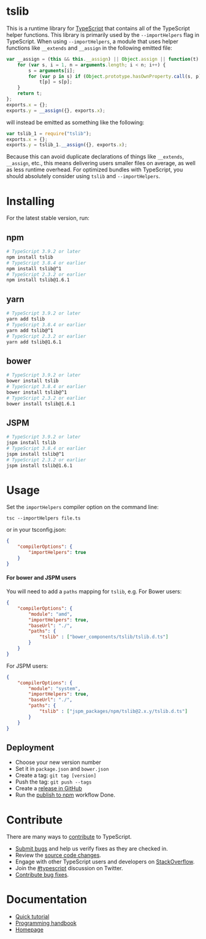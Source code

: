 # tslib
This is a runtime library for [TypeScript](https://www.typescriptlang.org/) that contains all of the TypeScript helper functions.
This library is primarily used by the `--importHelpers` flag in TypeScript.
When using `--importHelpers`, a module that uses helper functions like `__extends` and `__assign` in the following emitted file:
```ts
var __assign = (this && this.__assign) || Object.assign || function(t) {
    for (var s, i = 1, n = arguments.length; i < n; i++) {
        s = arguments[i];
        for (var p in s) if (Object.prototype.hasOwnProperty.call(s, p))
            t[p] = s[p];
    }
    return t;
};
exports.x = {};
exports.y = __assign({}, exports.x);
```
will instead be emitted as something like the following:
```ts
var tslib_1 = require("tslib");
exports.x = {};
exports.y = tslib_1.__assign({}, exports.x);
```
Because this can avoid duplicate declarations of things like `__extends`, `__assign`, etc., this means delivering users smaller files on average, as well as less runtime overhead.
For optimized bundles with TypeScript, you should absolutely consider using `tslib` and `--importHelpers`.
# Installing
For the latest stable version, run:
## npm
```sh
# TypeScript 3.9.2 or later
npm install tslib
# TypeScript 3.8.4 or earlier
npm install tslib@^1
# TypeScript 2.3.2 or earlier
npm install tslib@1.6.1
```
## yarn
```sh
# TypeScript 3.9.2 or later
yarn add tslib
# TypeScript 3.8.4 or earlier
yarn add tslib@^1
# TypeScript 2.3.2 or earlier
yarn add tslib@1.6.1
```
## bower
```sh
# TypeScript 3.9.2 or later
bower install tslib
# TypeScript 3.8.4 or earlier
bower install tslib@^1
# TypeScript 2.3.2 or earlier
bower install tslib@1.6.1
```
## JSPM
```sh
# TypeScript 3.9.2 or later
jspm install tslib
# TypeScript 3.8.4 or earlier
jspm install tslib@^1
# TypeScript 2.3.2 or earlier
jspm install tslib@1.6.1
```
# Usage
Set the `importHelpers` compiler option on the command line:
```
tsc --importHelpers file.ts
```
or in your tsconfig.json:
```json
{
    "compilerOptions": {
        "importHelpers": true
    }
}
```
#### For bower and JSPM users
You will need to add a `paths` mapping for `tslib`, e.g. For Bower users:
```json
{
    "compilerOptions": {
        "module": "amd",
        "importHelpers": true,
        "baseUrl": "./",
        "paths": {
            "tslib" : ["bower_components/tslib/tslib.d.ts"]
        }
    }
}
```
For JSPM users:
```json
{
    "compilerOptions": {
        "module": "system",
        "importHelpers": true,
        "baseUrl": "./",
        "paths": {
            "tslib" : ["jspm_packages/npm/tslib@2.x.y/tslib.d.ts"]
        }
    }
}
```
## Deployment
- Choose your new version number
- Set it in `package.json` and `bower.json`
- Create a tag: `git tag [version]`
- Push the tag: `git push --tags`
- Create a [release in GitHub](https://github.com/microsoft/tslib/releases)
- Run the [publish to npm](https://github.com/microsoft/tslib/actions?query=workflow%3A%22Publish+to+NPM%22) workflow
Done.
# Contribute
There are many ways to [contribute](https://github.com/Microsoft/TypeScript/blob/master/CONTRIBUTING.md) to TypeScript.
* [Submit bugs](https://github.com/Microsoft/TypeScript/issues) and help us verify fixes as they are checked in.
* Review the [source code changes](https://github.com/Microsoft/TypeScript/pulls).
* Engage with other TypeScript users and developers on [StackOverflow](http://stackoverflow.com/questions/tagged/typescript).
* Join the [#typescript](http://twitter.com/#!/search/realtime/%23typescript) discussion on Twitter.
* [Contribute bug fixes](https://github.com/Microsoft/TypeScript/blob/master/CONTRIBUTING.md).
# Documentation
* [Quick tutorial](http://www.typescriptlang.org/Tutorial)
* [Programming handbook](http://www.typescriptlang.org/Handbook)
* [Homepage](http://www.typescriptlang.org/)

